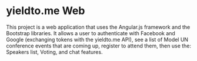 # yieldto.me Web

This project is a web application that uses the Angular.js framework and the Bootstrap libraries. It allows a user to authenticate with Facebook and Google (exchanging tokens with the yieldto.me API), see a list of Model UN conference events that are coming up, register to attend them, then use the: Speakers list, Voting, and chat features. 
